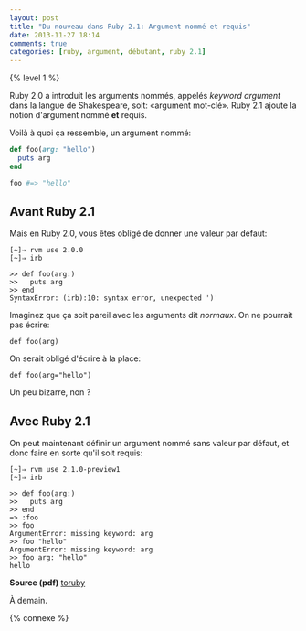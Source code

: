 ```yaml
---
layout: post
title: "Du nouveau dans Ruby 2.1: Argument nommé et requis"
date: 2013-11-27 18:14
comments: true
categories: [ruby, argument, débutant, ruby 2.1]
---
```


{% level 1 %}

Ruby 2.0 a introduit les arguments nommés, appelés *keyword argument*
dans la langue de Shakespeare, soit: «argument mot-clé». Ruby 2.1 ajoute
la notion d'argument nommé **et** requis.

Voilà à quoi ça ressemble, un argument nommé:

<!-- more -->

``` ruby
def foo(arg: "hello")
  puts arg
end

foo #=> "hello"
```

Avant Ruby 2.1
-----
Mais en Ruby 2.0, vous êtes obligé de donner une valeur par défaut:

    [~]⇒ rvm use 2.0.0
    [~]⇒ irb

``` irb
>> def foo(arg:)
>>   puts arg
>> end
SyntaxError: (irb):10: syntax error, unexpected ')'
```

Imaginez que ça soit pareil avec les arguments dit
*normaux*. On ne pourrait pas écrire:

    def foo(arg)

On serait obligé d'écrire à la place:

    def foo(arg="hello")

Un peu bizarre, non ?

Avec Ruby 2.1
-----
On peut maintenant définir un argument nommé sans valeur par défaut, et
donc faire en sorte qu'il soit requis:

    [~]⇒ rvm use 2.1.0-preview1
    [~]⇒ irb

``` irb
>> def foo(arg:)
>>   puts arg
>> end
=> :foo
>> foo
ArgumentError: missing keyword: arg
>> foo "hello"
ArgumentError: missing keyword: arg
>> foo arg: "hello"
hello
```

**Source (pdf)** [toruby](http://www.atdot.net/~ko1/activities/toruby05-ko1.pdf)

À demain.

{% connexe %}
